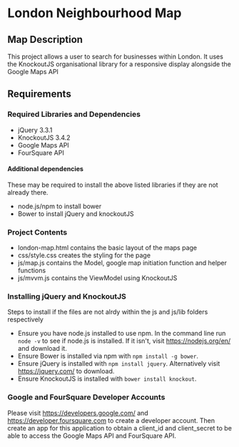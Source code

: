 # London Neighbourhood Map

## Map Description
This project allows a user to search for businesses within London. It uses the KnockoutJS organisational library for a responsive display alongside the Google Maps API


## Requirements

### Required Libraries and Dependencies

- jQuery 3.3.1
- KnockoutJS 3.4.2
- Google Maps API
- FourSquare API

#### Additional dependencies

These may be required to install the above listed libraries if they are not already there.
- node.js/npm to install bower
- Bower to install jQuery and knockoutJS

### Project Contents

- london-map.html contains the basic layout of the maps page
- css/style.css creates the styling for the page
- js/map.js contains the Model, google map initiation function and helper functions
- js/mvvm.js contains the ViewModel using KnockoutJS

### Installing jQuery and KnockoutJS

Steps to install if the files are not alrdy within the js and js/lib folders respectively

- Ensure you have node.js installed to use npm. In the command line run `node -v` to see if node.js is installed. If it isn't, visit https://nodejs.org/en/ and download it.
- Ensure Bower is installed via npm with `npm install -g bower`.
- Ensure jQuery is installed with `npm install jquery`. Alternatively visit https://jquery.com/ to download.
- Ensure KnockoutJS is installed with `bower install knockout`.

### Google and FourSquare Developer Accounts
Please visit https://developers.google.com/ and https://developer.foursquare.com to create a developer account. Then create an app for this application to obtain a client_id and client_secret to be able to access the Google Maps API and FourSquare API.